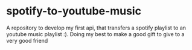 # spotify-to-youtube-music
A repository to develop my first api, that transfers a spotify playlist to an youtube music playlist :).  Doing my best to make a good gift to give to a very good friend
